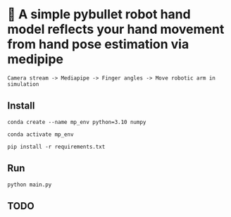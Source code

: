 # 🦾 A simple pybullet robot hand model reflects your hand movement from hand pose estimation via medipipe

`Camera stream -> Mediapipe -> Finger angles -> Move robotic arm in simulation`


## Install

`conda create --name mp_env python=3.10 numpy`

`conda activate mp_env`

`pip install -r requirements.txt`

## Run

`python main.py`

## TODO